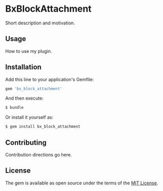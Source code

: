 # BxBlockAttachment
Short description and motivation.

## Usage
How to use my plugin.

## Installation
Add this line to your application's Gemfile:

```ruby
gem 'bx_block_attachment'
```

And then execute:
```bash
$ bundle
```

Or install it yourself as:
```bash
$ gem install bx_block_attachment
```

## Contributing
Contribution directions go here.

## License
The gem is available as open source under the terms of the [MIT License](https://opensource.org/licenses/MIT).
